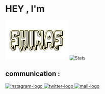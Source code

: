 # HEY ,   I'm
<img src="/assets/name.png"> ![Stats](https://github-readme-stats.vercel.app/api?username=shinas101&show_icons=true&theme=radical)
## communication :
<a href="https://www.instagram.com/shinas.s_"><img height="32" width="32" alt="instagram-logo" src="https://img.icons8.com/fluent/48/000000/instagram-new.png"> <a href="https://twitter.com/sh1n4s"><img height="32" width="32" alt="twitter-logo" src="https://img.icons8.com/color/48/000000/twitter.png">
<a href="mailto:shinassamooncvdgmail.com"><img height="32" width="32" alt="mail-logo" src="https://img.icons8.com/color/48/000000/gmail.png">

